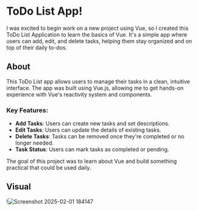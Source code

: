 # ToDo List App!

I was excited to begin work on a new project using Vue, so I created this ToDo List Application to learn the basics of Vue. It's a simple app where users can add, edit, and delete tasks, helping them stay organized and on top of their daily to-dos.

## About
This ToDo List app allows users to manage their tasks in a clean, intuitive interface. The app was built using Vue.js, allowing me to get hands-on experience with Vue's reactivity system and components. 

### Key Features:
- **Add Tasks**: Users can create new tasks and set descriptions.
- **Edit Tasks**: Users can update the details of existing tasks.
- **Delete Tasks**: Tasks can be removed once they're completed or no longer needed.
- **Task Status**: Users can mark tasks as completed or pending.

The goal of this project was to learn about Vue and build something practical that could be used daily.

## Visual
!![Screenshot 2025-02-01 184147](https://github.com/user-attachments/assets/5f10cda3-9f3a-462d-b0b1-bb30b6ddb9ca)
